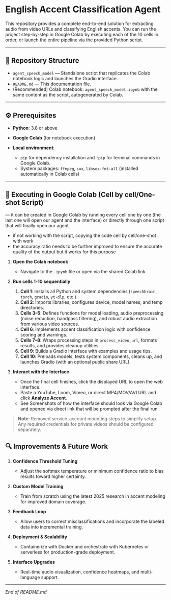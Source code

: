 # English Accent Classification Agent

This repository provides a complete end-to-end solution for extracting audio from video URLs and classifying English accents. You can run the project step-by-step in Google Colab by executing each of the 10 cells in order, or launch the entire pipeline via the provided Python script.

---

## 📁 Repository Structure

* `agent_speech_model` — Standalone script that replicates the Colab notebook logic and launches the Gradio interface.
* `README.md` — This documentation file.
* (Recommended) Colab notebook: `agent_speech_model.ipynb` with the same content as the script, autogenerated by Colab.

---

## ⚙️ Prerequisites

* **Python**: 3.8 or above
* **Google Colab** (for notebook execution)
* **Local environment**:

  * `pip` for dependency installation and `!pip` for terminal commands in Google Colab.
  * System packages: `ffmpeg`, `sox`, `libsox-fmt-all` (installed automatically in Colab cells)

---

## 🚀 Executing in Google Colab (Cell by cell/One-shot Script)
— it can be created in Google Colab by running every cell one by one (the last one will open our agent and the interface) or directly through one script that will finally open our agent. 

- if not working with the script, copying the code cell by cell/one-shot with work
- the accuracy ratio needs to be further improved to ensure the accurate quality of the output but it works for this purpose

1. **Open the Colab notebook**

   * Navigate to the `.ipynb` file or open via the shared Colab link.
2. **Run cells 1‑10 sequentially**

   1. **Cell 1**: Installs all Python and system dependencies (`speechbrain`, `torch`, `gradio`, `yt-dlp`, etc.).
   2. **Cell 2**: Imports libraries, configures device, model names, and temp directories.
   3. **Cells 3–5**: Defines functions for model loading, audio preprocessing (noise reduction, bandpass filtering), and robust audio extraction from various video sources.
   4. **Cell 6**: Implements accent classification logic with confidence scoring and warnings.
   5. **Cells 7–8**: Wraps processing steps in `process_video_url`, formats results, and provides cleanup utilities.
   6. **Cell 9**: Builds a Gradio interface with examples and usage tips.
   7. **Cell 10**: Preloads models, tests system components, cleans up, and launches Gradio (with an optional public share URL).
3. **Interact with the Interface**

   * Once the final cell finishes, click the displayed URL to open the web interface.
   * Paste a YouTube, Loom, Vimeo, or direct MP4/MOV/AVI URL and click **Analyze Accent**.

   - See Screenshots of how the interface should look via Google Colab and opened via direct link that will be prompted after the final run

> **Note**: Removed service-account mounting steps to simplify setup. Any required credentials for private videos should be configured separately.


## 🔍 Improvements & Future Work

1. **Confidence Threshold Tuning**

   * Adjust the softmax temperature or minimum confidence ratio to bias results toward higher certainty.

2. **Custom Model Training**

   * Train from scratch using the latest 2025 research in accent modeling for improved domain coverage.

3. **Feedback Loop**

   * Allow users to correct misclassifications and incorporate the labeled data into incremental training.

4. **Deployment & Scalability**

   * Containerize with Docker and orchestrate with Kubernetes or serverless for production-grade deployment.

5. **Interface Upgrades**

   * Real-time audio visualization, confidence heatmaps, and multi-language support.

---

*End of README.md*
